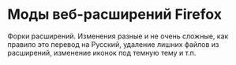 # Моды веб-расширений Firefox

Форки расширений. Изменения разные и не очень сложные, как правило это перевод на Русский, удаление лишних файлов из расширений, изменение иконок под темную тему и т.п.
